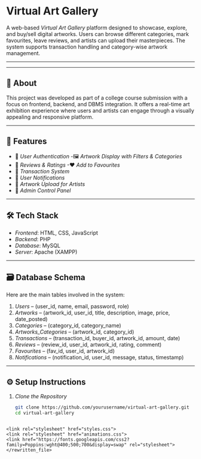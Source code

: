 # Virtual Art Gallery

A web-based *Virtual Art Gallery* platform designed to showcase, explore, and buy/sell digital artworks. Users can browse different categories, mark favourites, leave reviews, and artists can upload their masterpieces. The system supports transaction handling and category-wise artwork management.

---
---

## 📖 About

This project was developed as part of a college course submission with a focus on frontend, backend, and DBMS integration. It offers a real-time art exhibition experience where users and artists can engage through a visually appealing and responsive platform.

---

## 🚀 Features

- 👤 *User Authentication*
-🖼 *Artwork Display with Filters & Categories*
- 💬 *Reviews & Ratings*
-❤ *Add to Favourites*
- 🛒 *Transaction System*
- 🔔 *User Notifications*
- 🎨 *Artwork Upload for Artists*
- 📁 *Admin Control Panel*

---

## 🛠 Tech Stack

- *Frontend*: HTML, CSS, JavaScript
- *Backend*: PHP
- *Database*: MySQL
- *Server*: Apache (XAMPP)

---

## 🗃 Database Schema

Here are the main tables involved in the system:

1. *Users* – (user_id, name, email, password, role)
2. *Artworks* – (artwork_id, user_id, title, description, image, price, date_posted)
3. *Categories* – (category_id, category_name)
4. *Artworks_Categories* – (artwork_id, category_id)
5. *Transactions* – (transaction_id, buyer_id, artwork_id, amount, date)
6. *Reviews* – (review_id, user_id, artwork_id, rating, comment)
7. *Favourites* – (fav_id, user_id, artwork_id)
8. *Notifications* – (notification_id, user_id, message, status, timestamp)

---

## ⚙ Setup Instructions

1. *Clone the Repository*
   ```bash
   git clone https://github.com/yourusername/virtual-art-gallery.git
   cd virtual-art-gallery
```

<link rel="stylesheet" href="styles.css">
<link rel="stylesheet" href="animations.css">
<link href="https://fonts.googleapis.com/css2?family=Poppins:wght@400;500;700&display=swap" rel="stylesheet">
</rewritten_file>
